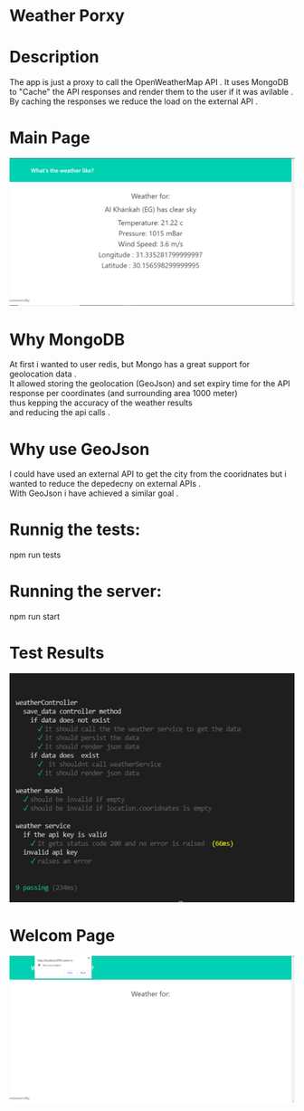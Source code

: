 
# Weather Porxy 

# Description
The app is just a proxy to call the OpenWeatherMap API .
It uses MongoDB to "Cache" the API responses and render them to the user if it was avilable .
By caching the responses we reduce the load on the external API .

# Main Page
![MAIN PAGE](/screenshots/main.PNG)

# Why MongoDB
At first i wanted to user redis, but Mongo has a great support for geolocation data .  
It allowed storing the geolocation (GeoJson) and set expiry time for the API response per coordinates (and surrounding area 1000 meter)  
thus kepping the accuracy of the weather results  
and reducing the api calls .    

# Why use GeoJson
I could have used an external API to get the city from the cooridnates but i wanted to reduce
the depedecny on external APIs .      
With GeoJson i have achieved a similar goal .  

# Runnig the tests:  
 npm run tests

# Running the server:
 npm run start

# Test Results
![Testing](screenshots/tests.png)

# Welcom Page
![Welcome Page](screenshots/allow.png)









